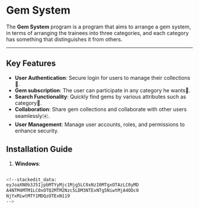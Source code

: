 # Gem System
The **Gem System** program is a program that aims to arrange a gem system, in terms of arranging the trainees into three categories, and each category has something that distinguishes it from others.

---

## Key Features
-  **User Authentication**: Secure login for users to manage their collections:key:.
-  **Gem subscription**: The user can participate in any category he wants:muscle:.
- **Search Functionality**: Quickly find gems by various attributes such as category:mag_right:.
- **Collaboration**: Share gem collections and collaborate with other users seamlessly:envelope:.
- **User Management**: Manage user accounts, roles, and permissions to enhance security.

## Installation Guide  
1.  **Windows**:
 ```bash git clone https://github.com/yourusername/gem-system.git cd gem-system npm install npm start

<!--stackedit_data:
eyJoaXN0b3J5IjpbMTYyMjc1Mjg5LC0xNzI0MTgxOTAzLC0yMD
A4NTM4MTM1LC0xOTQ2MTM2Nzc5LDM3NTExNTg5NiwtMjA4ODc0
NjYxMiwtMTY1MDQzOTExN119
-->
